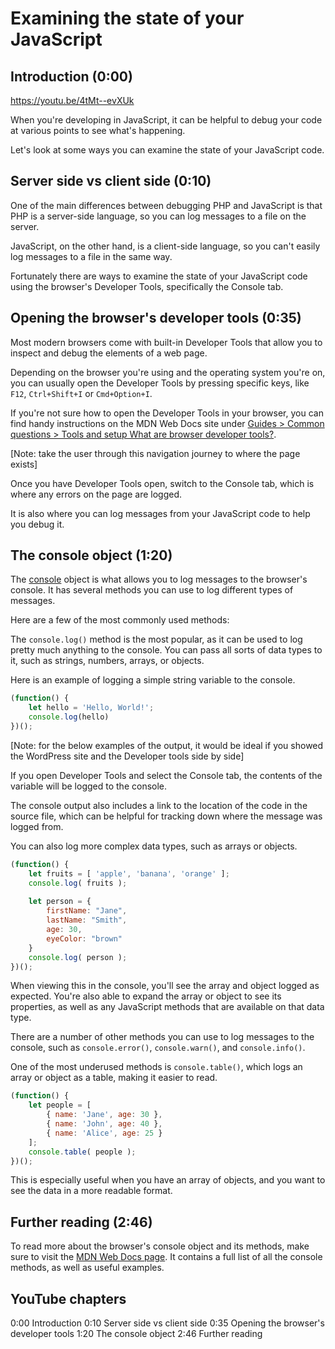 # Examining the state of your JavaScript

## Introduction (0:00)

https://youtu.be/4tMt--evXUk

When you're developing in JavaScript, it can be helpful to debug your code at various points to see what's happening. 

Let's look at some ways you can examine the state of your JavaScript code.

## Server side vs client side (0:10)

One of the main differences between debugging PHP and JavaScript is that PHP is a server-side language, so you can log messages to a file on the server. 

JavaScript, on the other hand, is a client-side language, so you can't easily log messages to a file in the same way.

Fortunately there are ways to examine the state of your JavaScript code using the browser's Developer Tools, specifically the Console tab.

## Opening the browser's developer tools (0:35)

Most modern browsers come with built-in Developer Tools that allow you to inspect and debug the elements of a web page. 

Depending on the browser you're using and the operating system you're on, you can usually open the Developer Tools by pressing specific keys, like `F12`,  `Ctrl+Shift+I` or `Cmd+Option+I`.

If you're not sure how to open the Developer Tools in your browser, you can find handy instructions on the MDN Web Docs site under [Guides > Common questions > Tools and setup
What are browser developer tools?](https://developer.mozilla.org/en-US/docs/Learn/Common_questions/Tools_and_setup/What_are_browser_developer_tools).

[Note: take the user through this navigation journey to where the page exists]

Once you have Developer Tools open, switch to the Console tab, which is where any errors on the page are logged. 

It is also where you can log messages from your JavaScript code to help you debug it.

## The console object (1:20)

The [console](https://developer.mozilla.org/en-US/docs/Web/API/console) object is what allows you to log messages to the browser's console. It has several methods you can use to log different types of messages.

Here are a few of the most commonly used methods:

The `console.log()` method is the most popular, as it can be used to log pretty much anything to the console. You can pass all sorts of data types to it, such as strings, numbers, arrays, or objects.

Here is an example of logging a simple string variable to the console.

```javascript
(function() {
	let hello = 'Hello, World!';
	console.log(hello)
})(); 
```

[Note: for the below examples of the output, it would be ideal if you showed the WordPress site and the Developer tools side by side]

If you open Developer Tools and select the Console tab, the contents of the variable will be logged to the console.

The console output also includes a link to the location of the code in the source file, which can be helpful for tracking down where the message was logged from.

You can also log more complex data types, such as arrays or objects.

```js
(function() {
	let fruits = [ 'apple', 'banana', 'orange' ];
	console.log( fruits );
	
	let person = {
		firstName: "Jane",
		lastName: "Smith",
		age: 30,
		eyeColor: "brown"
	}
	console.log( person );
})();
```

When viewing this in the console, you'll see the array and object logged as expected. You're also able to expand the array or object to see its properties, as well as any JavaScript methods that are available on that data type.

There are a number of other methods you can use to log messages to the console, such as `console.error()`, `console.warn()`, and `console.info()`.

One of the most underused methods is `console.table()`, which logs an array or object as a table, making it easier to read.

```js
(function() {
    let people = [
        { name: 'Jane', age: 30 },
        { name: 'John', age: 40 },
        { name: 'Alice', age: 25 }
    ];
    console.table( people );
})();
```

This is especially useful when you have an array of objects, and you want to see the data in a more readable format.

## Further reading (2:46)

To read more about the browser's console object and its methods, make sure to visit the [MDN Web Docs page](https://developer.mozilla.org/en-US/docs/Web/API/Console). It contains a full list of all the console methods, as well as useful examples.

## YouTube chapters

0:00 Introduction
0:10 Server side vs client side
0:35 Opening the browser's developer tools
1:20 The console object
2:46 Further reading